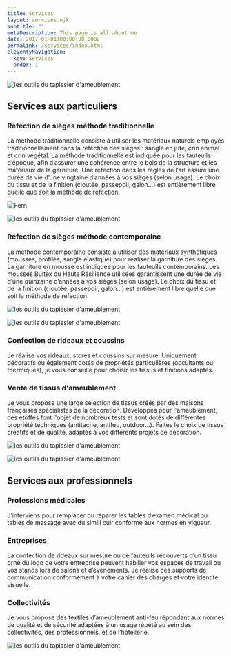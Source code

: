 ```yaml
---
title: Services
layout: services.njk
subtitle: ""
metaDescription: This page is all about me
date: 2017-01-01T00:00:00.000Z
permalink: /services/index.html
eleventyNavigation:
  key: Services
  order: 1
---
```

<section>
<div class="col">

![les outils du tapissier d'ameublement](/src/assets/img/outils-traditionnels.png "Fern")
</div>

<article>

## Services aux particuliers

### Réfection de sièges méthode traditionnelle
La méthode traditionnelle consiste à utiliser les matériaux naturels employés traditionnellement dans la réfection des sièges : sangle en jute, crin animal et crin végétal. 
La méthode traditionnelle est indiquée pour les fauteuils d’époque, afin d’assurer une cohérence entre le bois de la structure et les matériaux de la garniture.
Une réfection dans les règles de l’art assure une durée de vie d’une vingtaine d’années à vos sièges (selon usage).
Le choix du tissu et de la finition (cloutée, passepoil, galon…) est entièrement libre quelle que soit la méthode de réfection.
</article>

<div class="col">

![Fern](/src/assets/img/fauteuil-trad.png "Fern")
</div>
</section>
<section>
<div class="col">

![les outils du tapissier d'ameublement](/src/assets/img/fauteuil-contempo.png "Fern")
</div>
<article>

### Réfection de sièges méthode contemporaine
La méthode contemporaine consiste à utiliser des matériaux synthétiques (mousses, profilés, sangle élastique) pour réaliser la garniture des sièges.
La garniture en mousse est indiquée pour les fauteuils contemporains. Les mousses Bultex ou Haute Résilience utilisées garantissent une durée de vie d’une quinzaine d’années à vos sièges (selon usage).
Le choix du tissu et de la finition (cloutée, passepoil, galon…) est entièrement libre quelle que soit la méthode de réfection.
</article>
<div class="col">

![les outils du tapissier d'ameublement](/src/assets/img/outils-contemporain.png "Fern")
</div>
</section>
<section>
<div class="col">

![les outils du tapissier d'ameublement](/src/assets/img/coussin-01.png "Fern")
</div>
<article>

### Confection de rideaux et coussins
Je réalise vos rideaux, stores et coussins sur mesure. Uniquement décoratifs ou également dotés de propriétés particulières (occultants ou thermiques), je vous conseille pour choisir les tissus et finitions adaptés.

### Vente de tissus d'ameublement
Je vous propose une large sélection de tissus créés par des maisons françaises spécialistes de la décoration.
Développés pour l'ameublement, ces étoffes font l'objet de nombreux tests et sont dotés de différentes propriété techniques (antitache, antifeu, outdoor...).
Faites le choix de tissus créatifs et de qualité, adaptés à vos différents projets de décoration.
</article>
<div class="col">

![les outils du tapissier d'ameublement](/src/assets/img/coussin-02.png "Fern")
</div>
</section>
<section>
<div class="col">

![les outils du tapissier d'ameublement](/src/assets/img/napo.png "Fern")
</div>
<article>

## Services aux professionnels

### Professions médicales
J’interviens pour remplacer ou réparer les tables d’examen médical ou tables de massage avec du simili cuir conforme aux normes en vigueur.

### Entreprises
La confection de rideaux sur mesure ou de fauteuils recouverts d’un tissu orné du logo de votre entreprise peuvent habiller vos espaces de travail ou vos stands lors de salons et d’évènements.
Je réalise ces supports de communication conformément à votre cahier des charges et votre identité visuelle.

### Collectivités
Je vous propose des textiles d’ameublement anti-feu répondant aux normes de qualité et de sécurité adaptées à un usage répété au sein des collectivités, des professionnels, et de l’hôtellerie.
</article>
<div class="col">

![les outils du tapissier d'ameublement](/src/assets/img/banquette.jpg "Fern")
</div>
</section>